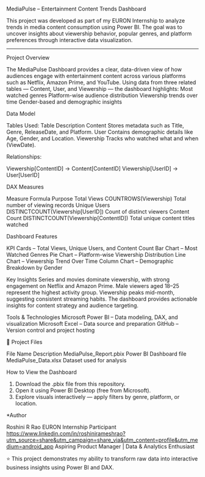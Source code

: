 MediaPulse – Entertainment Content Trends Dashboard

This project was developed as part of my EURON Internship to analyze trends in media content consumption using Power BI. The goal was to uncover insights about viewership behavior, popular genres, and platform preferences through interactive data visualization.


---

Project Overview

The MediaPulse Dashboard provides a clear, data-driven view of how audiences engage with entertainment content across various platforms such as Netflix, Amazon Prime, and YouTube.
Using data from three related tables — Content, User, and Viewership — the dashboard highlights:
Most watched genres
Platform-wise audience distribution
Viewership trends over time
Gender-based and demographic insights


Data Model

Tables Used:
Table	Description
Content	Stores metadata such as Title, Genre, ReleaseDate, and Platform.
User	Contains demographic details like Age, Gender, and Location.
Viewership	Tracks who watched what and when (ViewDate).


Relationships:

Viewership[ContentID] → Content[ContentID]
Viewership[UserID] → User[UserID]


DAX Measures

Measure	Formula	Purpose
Total Views	COUNTROWS(Viewership)	Total number of viewing records
Unique Users	DISTINCTCOUNT(Viewership[UserID])	Count of distinct viewers
Content Count	DISTINCTCOUNT(Viewership[ContentID])	Total unique content titles watched



Dashboard Features

KPI Cards – Total Views, Unique Users, and Content Count
Bar Chart – Most Watched Genres
Pie Chart – Platform-wise Viewership Distribution
Line Chart – Viewership Trend Over Time
Column Chart – Demographic Breakdown by Gender

Key Insights
Series and movies dominate viewership, with strong engagement on Netflix and Amazon Prime.
Male viewers aged 18–25 represent the highest activity group.
Viewership peaks mid-month, suggesting consistent streaming habits.
The dashboard provides actionable insights for content strategy and audience targeting.


Tools & Technologies
Microsoft Power BI – Data modeling, DAX, and visualization
Microsoft Excel – Data source and preparation
GitHub – Version control and project hosting


📂 Project Files

File Name	Description
MediaPulse_Report.pbix	Power BI Dashboard file
MediaPulse_Data.xlsx	Dataset used for analysis


How to View the Dashboard
1. Download the .pbix file from this repository.
2. Open it using Power BI Desktop (free from Microsoft).
3. Explore visuals interactively — apply filters by genre, platform, or location.



*Author

 Roshini R Rao
 EURON Internship Participant
 https://www.linkedin.com/in/roshinirameshrao?utm_source=share&utm_campaign=share_via&utm_content=profile&utm_medium=android_app
 Aspiring Product Manager | Data & Analytics Enthusiast



⭐ This project demonstrates my ability to transform raw data into interactive business insights using Power BI and DAX.
